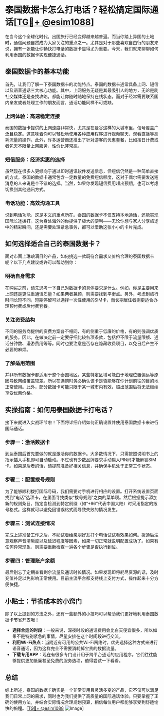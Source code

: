 # 泰国数据卡怎么打电话？轻松搞定国际通话[[TG💪+ @esim1088](https://t.me/s/esim1088)]

在当今这个全球化时代，出国旅行已经变得越来越普遍。而当你踏上异国的土地时，通信问题自然成为大家关注的重点之一。尤其是对于那些喜欢自由行的朋友来说，拥有一张能让你畅快打电话的数据卡显得尤为重要。今天，我们就来聊聊如何利用泰国的数据卡实现便捷通话。

## 泰国数据卡的基本功能

首先，让我们了解一下泰国数据卡的功能特点。泰国的数据卡通常具备上网、短信以及语音通话三大核心功能。其中，上网服务无疑是其最吸引人的地方，无论是刷社交媒体还是查找攻略，都能让你随时随地保持在线状态。而对于经常需要联系国内亲友或者处理工作的朋友而言，通话功能同样不可或缺。

### 上网体验：高速稳定连接

泰国的数据卡提供的上网速度非常快，尤其是在曼谷这样的大城市里，信号覆盖广泛且稳定。这意味着你可以轻松地使用各种应用程序进行视频聊天、观看直播等高耗流量的操作。此外，许多运营商还推出了针对游客的优惠套餐，比如按日计费或者包天不限量上网服务，性价比非常高。

### 短信服务：经济实惠的选择

虽然现在很多人更倾向于通过即时通讯软件发送信息，但短信仍然是一种简单直接的方式。泰国的数据卡通常包含一定数量的免费短信额度，这对于偶尔需要发送短消息的人来说是个不错的选择。当然，如果你发现短信费用超出预期，也可以考虑切换到其他通讯方式。

### 电话功能：高效沟通工具

说到电话功能，这是本文的重点所在。泰国的数据卡不仅支持本地通话，还能实现国际长途拨打。这为身处海外的你提供了极大的便利——无论你想与家人分享旅途中的精彩瞬间，还是需要处理紧急事务，都可以借助这张小小的卡片完成。

## 如何选择适合自己的泰国数据卡？

面对市面上琳琅满目的产品，如何挑选一款既符合需求又价格合理的泰国数据卡呢？以下几点建议或许可以帮助到你：

### 明确自身需求

在购买之前，请先思考一下自己对数据卡的具体要求是什么。例如，你是主要用来上网还是更注重通话质量？如果两者兼顾，则需要找到平衡点。另外，考虑到旅行时间长短不同，短期停留可以选择一次性使用的SIM卡，而长期居住者则更适合办理预付费或后付费套餐。

### 关注资费结构

不同的服务商提供的资费方案各不相同，有的侧重于低廉的价格，有的则强调优质的服务。因此，在做决定前一定要仔细比较各项条款，包括但不限于流量限额、通话分钟数、漫游费用等等。同时也要注意是否存在隐藏收费项目，以免日后产生不必要的麻烦。

### 了解适用范围

并非所有数据卡都适用于整个泰国地区。某些特定区域可能由于地理位置偏远等原因导致网络覆盖较差。所以在选购时务必确认该卡是否能够在你计划前往的目的地正常使用。此外，部分数据卡可能只限于某一城市内有效，超出范围后将无法继续享受优惠价格。

## 实操指南：如何用泰国数据卡打电话？

接下来就进入实战环节啦！下面将详细介绍如何正确设置并使用泰国数据卡来进行国际通话。

### 步骤一：激活数据卡

到达泰国后首先要做的就是激活你的数据卡。大多数情况下，只需按照说明书上的指示插入手机即可自动启动。不过也有少数品牌要求手动输入PIN码才能解锁SIM卡。如果是后者的话，请提前准备好相关信息，并确保手机处于正常工作状态。

### 步骤二：配置拨号规则

为了能够顺利拨打国际号码，我们需要对手机进行相应的设置。打开系统设置页面找到“电话”选项卡，在里面寻找类似“拨号规则”之类的菜单项。然后根据提示添加新的规则条目，指定当检测到特定前缀（如“+86”代表中国大陆）时采用指定的拨号格式。这样就可以避免因错误格式而导致失败的情况发生。

### 步骤三：测试连接情况

完成上述准备工作之后，不妨试着给亲朋好友打个电话试试看效果如何。拨通后注意观察声音清晰度以及延迟程度等因素，如果一切正常就说明配置成功了。如果有任何异常现象，则需要重新检查一遍各个步骤是否执行到位。

### 步骤四：管理账户余额

最后别忘了定期查看剩余流量及通话时长情况。如果发现即将耗尽资源的话，及时充值补足以免影响正常使用。目前主流平台都支持线上支付方式，操作起来十分方便快捷。

## 小贴士：节省成本的小窍门

除了以上提到的方法之外，还有一些额外的小技巧可以帮助我们更好地利用泰国数据卡节省开支哦！

- **选择合适的时段**：一般来说，深夜时段的通话费用会比白天便宜很多，所以如果不是特别紧急的事情，尽量安排在这个时间段进行交流。
- **利用Wi-Fi热点**：当附近有可用的公共Wi-Fi网络时，优先选择这种方式来进行语音通话，因为这样完全不需要消耗掉宝贵的数据流量。
- **下载专用APP**：现在有很多专门设计用于跨平台通话的应用程序，它们往往能够提供更加低廉甚至免费的服务选项，值得尝试一下看看。

## 总结

综上所述，泰国的数据卡确实是一个非常实用且灵活多变的产品，它不仅可以满足我们日常上网的需求，同时也为我们提供了高质量的国际通话体验。只要掌握了正确的使用方法，并结合实际情况合理规划预算，相信每位用户都能够享受到舒适愉快的旅程。[[TG💪+ @esim1088](https://t.me/s/esim1088) ![Image](https://i.postimg.cc/4NQfJmqS/Snipaste-2025-05-13-00-14-12.png)]